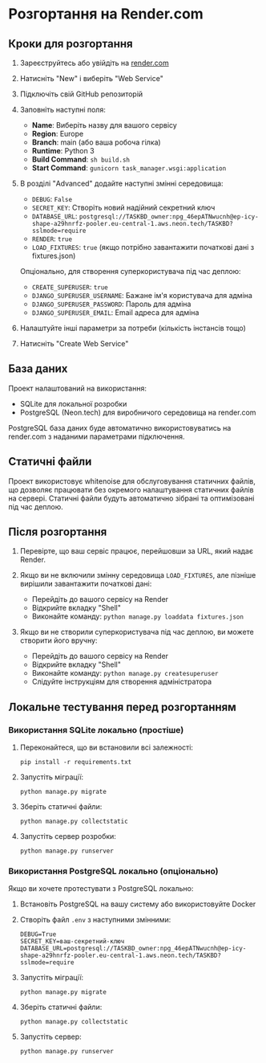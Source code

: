 # Розгортання на Render.com

## Кроки для розгортання

1. Зареєструйтесь або увійдіть на [render.com](https://render.com/)

2. Натисніть "New" і виберіть "Web Service"

3. Підключіть свій GitHub репозиторій

4. Заповніть наступні поля:
   - **Name**: Виберіть назву для вашого сервісу
   - **Region**: Europe
   - **Branch**: main (або ваша робоча гілка)
   - **Runtime**: Python 3
   - **Build Command**: `sh build.sh`
   - **Start Command**: `gunicorn task_manager.wsgi:application`

5. В розділі "Advanced" додайте наступні змінні середовища:
   - `DEBUG`: `False`
   - `SECRET_KEY`: Створіть новий надійний секретний ключ
   - `DATABASE_URL`: `postgresql://TASKBD_owner:npg_46epATNwucnh@ep-icy-shape-a29hnrfz-pooler.eu-central-1.aws.neon.tech/TASKBD?sslmode=require`
   - `RENDER`: `true`
   - `LOAD_FIXTURES`: `true` (якщо потрібно завантажити початкові дані з fixtures.json)
   
   Опціонально, для створення суперкористувача під час деплою:
   - `CREATE_SUPERUSER`: `true` 
   - `DJANGO_SUPERUSER_USERNAME`: Бажане ім'я користувача для адміна
   - `DJANGO_SUPERUSER_PASSWORD`: Пароль для адміна
   - `DJANGO_SUPERUSER_EMAIL`: Email адреса для адміна

6. Налаштуйте інші параметри за потреби (кількість інстансів тощо)

7. Натисніть "Create Web Service"

## База даних

Проект налаштований на використання:
- SQLite для локальної розробки
- PostgreSQL (Neon.tech) для виробничого середовища на render.com

PostgreSQL база даних буде автоматично використовуватись на render.com з наданими параметрами підключення.

## Статичні файли

Проект використовує whitenoise для обслуговування статичних файлів, що дозволяє працювати без окремого налаштування статичних файлів на сервері. Статичні файли будуть автоматично зібрані та оптимізовані під час деплою.

## Після розгортання

1. Перевірте, що ваш сервіс працює, перейшовши за URL, який надає Render.

2. Якщо ви не включили змінну середовища `LOAD_FIXTURES`, але пізніше вирішили завантажити початкові дані:
   - Перейдіть до вашого сервісу на Render
   - Відкрийте вкладку "Shell"
   - Виконайте команду: `python manage.py loaddata fixtures.json`

3. Якщо ви не створили суперкористувача під час деплою, ви можете створити його вручну:
   - Перейдіть до вашого сервісу на Render
   - Відкрийте вкладку "Shell"
   - Виконайте команду: `python manage.py createsuperuser`
   - Слідуйте інструкціям для створення адміністратора

## Локальне тестування перед розгортанням

### Використання SQLite локально (простіше)

1. Переконайтеся, що ви встановили всі залежності:
   ```
   pip install -r requirements.txt
   ```

2. Запустіть міграції:
   ```
   python manage.py migrate
   ```

3. Зберіть статичні файли:
   ```
   python manage.py collectstatic
   ```

4. Запустіть сервер розробки:
   ```
   python manage.py runserver
   ```

### Використання PostgreSQL локально (опціонально)

Якщо ви хочете протестувати з PostgreSQL локально:

1. Встановіть PostgreSQL на вашу систему або використовуйте Docker

2. Створіть файл `.env` з наступними змінними:
   ```
   DEBUG=True
   SECRET_KEY=ваш-секретний-ключ
   DATABASE_URL=postgresql://TASKBD_owner:npg_46epATNwucnh@ep-icy-shape-a29hnrfz-pooler.eu-central-1.aws.neon.tech/TASKBD?sslmode=require
   ```

3. Запустіть міграції:
   ```
   python manage.py migrate
   ```

4. Зберіть статичні файли:
   ```
   python manage.py collectstatic
   ```

5. Запустіть сервер:
   ```
   python manage.py runserver
   ``` 